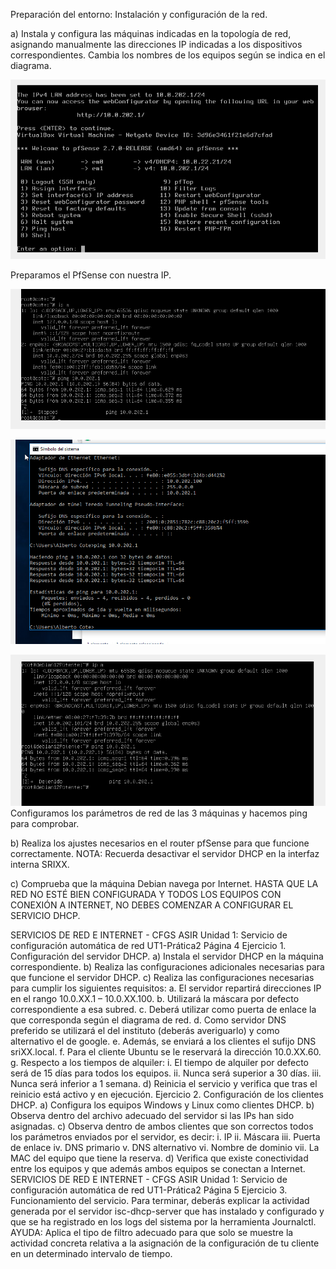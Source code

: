 Preparación del entorno: Instalación y configuración de la red. 

a) Instala y configura las máquinas indicadas en la topología de red, asignando manualmente 
las direcciones IP indicadas a los dispositivos correspondientes. Cambia los nombres de los 
equipos según se indica en el diagrama. 

![Imagen PfSense](Tarea2/Captura1.PNG)

Preparamos el PfSense con nuestra IP.

![Imagen Debian Server](Tarea2/Captura2.PNG)

![Imagen Windows Cliente](Tarea2/Captura3.PNG)

![Imagen Debian Cliente](Tarea2/Captura4.PNG)
Configuramos los parámetros de red de las 3 máquinas y hacemos ping para comprobar.

b) Realiza los ajustes necesarios en el router pfSense para que funcione correctamente. NOTA: 
Recuerda desactivar el servidor DHCP en la interfaz interna SRIXX.

c) Comprueba que la máquina Debian navega por Internet. 
HASTA QUE LA RED NO ESTÉ BIEN CONFIGURADA Y TODOS LOS EQUIPOS CON 
CONEXIÓN A INTERNET, NO DEBES COMENZAR A CONFIGURAR EL SERVICIO 
DHCP.

SERVICIOS DE RED E INTERNET - CFGS ASIR 
Unidad 1: Servicio de configuración automática de red
UT1-Prática2 Página 4 
Ejercicio 1. Configuración del servidor DHCP. 
a) Instala el servidor DHCP en la máquina correspondiente. 
b) Realiza las configuraciones adicionales necesarias para que funcione el servidor DHCP. 
c) Realiza las configuraciones necesarias para cumplir los siguientes requisitos: 
a. El servidor repartirá direcciones IP en el rango 10.0.XX.1 – 10.0.XX.100. 
b. Utilizará la máscara por defecto correspondiente a esa subred. 
c. Deberá utilizar como puerta de enlace la que corresponda según el 
diagrama de red. 
d. Como servidor DNS preferido se utilizará el del instituto (deberás 
averiguarlo) y como alternativo el de google. 
e. Además, se enviará a los clientes el sufijo DNS sriXX.local. 
f. Para el cliente Ubuntu se le reservará la dirección 10.0.XX.60. 
g. Respecto a los tiempos de alquiler: 
i. El tiempo de alquiler por defecto será de 15 días para todos los 
equipos. 
ii. Nunca será superior a 30 días. 
iii. Nunca será inferior a 1 semana. 
d) Reinicia el servicio y verifica que tras el reinicio está activo y en ejecución. 
Ejercicio 2. Configuración de los clientes DHCP. 
a) Configura los equipos Windows y Linux como clientes DHCP. 
b) Observa dentro del archivo adecuado del servidor si las IPs han sido asignadas. 
c) Observa dentro de ambos clientes que son correctos todos los parámetros enviados por el 
servidor, es decir: 
i. IP 
ii. Máscara 
iii. Puerta de enlace 
iv. DNS primario 
v. DNS alternativo 
vi. Nombre de dominio 
vii. La MAC del equipo que tiene la reserva. 
d) Verifica que existe conectividad entre los equipos y que además ambos equipos se conectan 
a Internet. 
SERVICIOS DE RED E INTERNET - CFGS ASIR 
Unidad 1: Servicio de configuración automática de red
UT1-Prática2 Página 5 
Ejercicio 3. Funcionamiento del servicio. 
Para terminar, deberás explicar la actividad generada por el servidor isc-dhcp-server que has 
instalado y configurado y que se ha registrado en los logs del sistema por la herramienta 
Journalctl. 
AYUDA: Aplica el tipo de filtro adecuado para que solo se muestre la actividad concreta relativa 
a la asignación de la configuración de tu cliente en un determinado intervalo de tiempo. 
